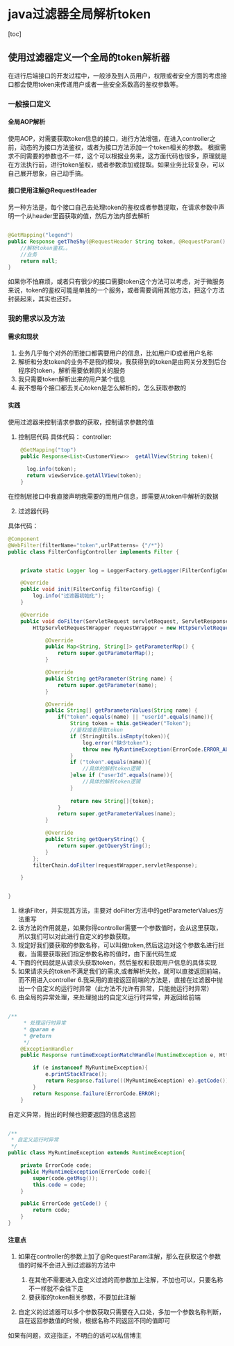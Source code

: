 # java过滤器全局解析token
[toc]
## 使用过滤器定义一个全局的token解析器

在进行后端接口的开发过程中，一般涉及到人员用户，权限或者安全方面的考虑接口都会使用token来传递用户或者一些安全系数高的鉴权参数等。
### 一般接口定义
#### 全局AOP解析
使用AOP，对需要获取token信息的接口，进行方法增强，在进入controller之前，动态的为接口方法鉴权，或者为接口方法添加一个token相关的参数。
根据需求不同需要的参数也不一样，这个可以根据业务来，这方面代码也很多，原理就是在方法执行前，进行token鉴权，或者参数添加或提取。如果业务比较复杂，可以自己展开想象，自己动手搞。

#### 接口使用注解@RequestHeader
另一种方法是，每个接口自己去处理token的鉴权或者参数提取，在请求参数中声明一个从header里面获取的值，然后方法内部去解析
```java

@GetMapping("legend")
public Response getTheShy(@RequestHeader String token, @RequestParam() String top){
    //解析token鉴权。。
    //业务
	return null;
}

```
如果你不怕麻烦，或者只有很少的接口需要token这个方法可以考虑，对于微服务来说，token的鉴权可能是单独的一个服务，或者需要调用其他方法，把这个方法封装起来，其实也还好。

### 我的需求以及方法

#### 需求和现状
1. 业务几乎每个对外的而接口都需要用户的信息，比如用户ID或者用户名称
2. 解析和分发token的业务不是我的模块，我获得到的token是由网关分发到后台程序的token，解析需要依赖网关的服务
3. 我只需要token解析出来的用户某个信息
4. 我不想每个接口都去关心token是怎么解析的，怎么获取参数的

#### 实践
使用过滤器来控制请求参数的获取，控制请求参数的值

1. 控制层代码
具体代码：
controller:
```java
    @GetMapping("top")
    public Response<List<CustomerView>>  getAllView(String token){
   
      log.info(token);    
      return viewService.getAllView(token);
    }
```
在控制层接口中我直接声明我需要的而用户信息，即需要从token中解析的数据

2. 过滤器代码

具体代码：
```java
@Component
@WebFilter(filterName="token",urlPatterns= {"/*"})
public class FilterConfigController implements Filter {


    private static Logger log = LoggerFactory.getLogger(FilterConfigController.class);

    @Override
    public void init(FilterConfig filterConfig) {
        log.info("过滤器初始化");
    }

    @Override
    public void doFilter(ServletRequest servletRequest, ServletResponse servletResponse, FilterChain filterChain) throws IOException, ServletException {
        HttpServletRequestWrapper requestWrapper = new HttpServletRequestWrapper((HttpServletRequest) servletRequest){

            @Override
            public Map<String, String[]> getParameterMap() {
                return super.getParameterMap();
            }

            @Override
            public String getParameter(String name) {
                return super.getParameter(name);
            }

            @Override
            public String[] getParameterValues(String name) {
                if("token".equals(name) || "userId".equals(name)){
                    String token = this.getHeader("Token");
                    //鉴权或者获取token
                    if (StringUtils.isEmpty(token)){
                        log.error("缺少token");
                        throw new MyRuntimeException(ErrorCode.ERROR_AUTH_NULL_TOKEN);
                    }
                    if ("token".equals(name)){
                        //具体的解析token逻辑
                    }else if ("userId".equals(name)){
                        //具体的解析token逻辑
                    }
                    
                    return new String[]{token};
                }
                return super.getParameterValues(name);
            }

            @Override
            public String getQueryString() {
                return super.getQueryString();
            }
        };
        filterChain.doFilter(requestWrapper,servletResponse);

    }


}
```
1. 继承Filter，并实现其方法，主要对 doFilter方法中的getParameterValues方法重写
2. 该方法的作用就是，如果你得controller需要一个参数值时，会从这里获取，所以我们可以对此进行自定义的参数获取。
3. 规定好我们要获取的参数名称，可以叫做token,然后这边对这个参数名进行拦截，当需要获取我们指定参数名称的值时，由下面代码生成
4. 下面的代码就是从请求头获取token，然后鉴权和获取用户信息的具体实现
5. 如果请求头的token不满足我们的需求,或者解析失败，就可以直接返回前端，而不用进入controller
6.我采用的直接返回前端的方法是，直接在过滤器中抛出一个自定义的运行时异常（此方法不允许有异常，只能抛运行时异常）
7. 由全局的异常处理，来处理抛出的自定义运行时异常，并返回给前端
```java

/**
     * 处理运行时异常
     * @param e
     * @return
     */
    @ExceptionHandler
    public Response runtimeExceptionMatchHandle(RuntimeException e, HttpServletResponse response){

        if (e instanceof MyRuntimeException){
            e.printStackTrace();
            return Response.failure(((MyRuntimeException) e).getCode());
        }
        return Response.failure(ErrorCode.ERROR);
    }
```

自定义异常，抛出的时候也把要返回的信息返回
```java

/**
 * 自定义运行时异常
 */
public class MyRuntimeException extends RuntimeException{

    private ErrorCode code;
    public MyRuntimeException(ErrorCode code){
        super(code.getMsg());
        this.code = code;
    }

    public ErrorCode getCode() {
        return code;
    }
}
```

#### 注意点
1. 如果在controller的参数上加了@RequestParam注解，那么在获取这个参数值的时候不会进入到过滤器的方法中
    1. 在其他不需要进入自定义过滤的而参数加上注解，不加也可以，只要名称不一样就不会往下走
    2. 要获取的token相关参数，不要加此注解

2. 自定义的过滤器可以多个参数获取只需要在入口处，多加一个参数名称判断，且在返回参数值的时候，根据名称不同返回不同的值即可


如果有问题，欢迎指正，不明白的话可以私信博主